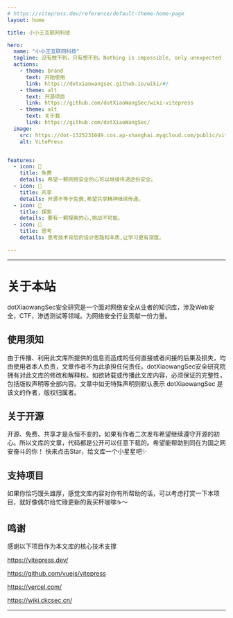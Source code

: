 ```yaml
---
# https://vitepress.dev/reference/default-theme-home-page
layout: home

title: 小小王互联网科技

hero:
  name: "小小王互联网科技"
  tagline: 没有做不到，只有想不到。Nothing is impossible, only unexpected
  actions:
    - theme: brand
      text: 开始使用
      link: https://dotxiaowangsec.github.io/wiki/#/
    - theme: alt
      text: 开源项目
      link: https://github.com/dotXiaoWangSec/wiki-vitepress
    - theme: alt
      text: 关于我
      link: https://github.com/dotXiaoWangSec/
  image:
    src: https://dot-1325231049.cos.ap-shanghai.myqcloud.com/public/vitepress-logo-large.webp
    alt: VitePress


features:
  - icon: 🚀 
    title: 免费
    details: 希望一颗网络安全的心可以继续传递这份安全。
  - icon: 📝 
    title: 共享
    details: 开源不等于免费,希望共享精神继续传递。
  - icon: 🍉
    title: 探索
    details: 要有一颗探索的心,挑战不可能。
  - icon: 🍫 
    title: 思考
    details: 思考技术背后的设计思路和本质,让学习更有深度。

---
```


<style>
:root {
  --vp-home-hero-name-color: transparent;
  --vp-home-hero-name-background: -webkit-linear-gradient(120deg, #bd34fe 30%, #41d1ff);

  --vp-home-hero-image-background-image: linear-gradient(-45deg, #bd34fe 50%, #47caff 50%);
  --vp-home-hero-image-filter: blur(44px);
}

@media (min-width: 640px) {
  :root {
    --vp-home-hero-image-filter: blur(56px);
  }
}

@media (min-width: 960px) {
  :root {
    --vp-home-hero-image-filter: blur(68px);
  }
}
</style>

---

# 关于本站
dotXiaowangSec安全研究是一个面对网络安全从业者的知识库，涉及Web安全，CTF，渗透测试等领域。为网络安全行业贡献一份力量。

## 使用须知
由于传播、利用此文库所提供的信息而造成的任何直接或者间接的后果及损失，均由使用者本人负责，文章作者不为此承担任何责任。dotXiaowangSec安全研究院拥有对此文库的修改和解释权。如欲转载或传播此文库内容，必须保证的完整性，包括版权声明等全部内容。文章中如无特殊声明则默认表示 dotXiaowangSec 是该文的作者，版权归属者。

## 关于开源
开源、免费、共享才是永恒不变的，如果有作者二次发布希望继续遵守开源的初心。所以文库的文章，代码都是公开可以任意下载的。希望能帮助到同在为国之网安奋斗的你！ 快来点击Star，给文库一个小星星吧✨

## 支持项目
如果你恰巧馒头雄厚，感觉文库内容对你有所帮助的话，可以考虑打赏一下本项目，就好像偶尔给忙碌更新的我买杯咖啡☕️～

## 鸣谢
感谢以下项目作为本文库的核心技术支撑

https://vitepress.dev/

https://github.com/vuejs/vitepress

https://vercel.com/

https://wiki.ckcsec.cn/

---